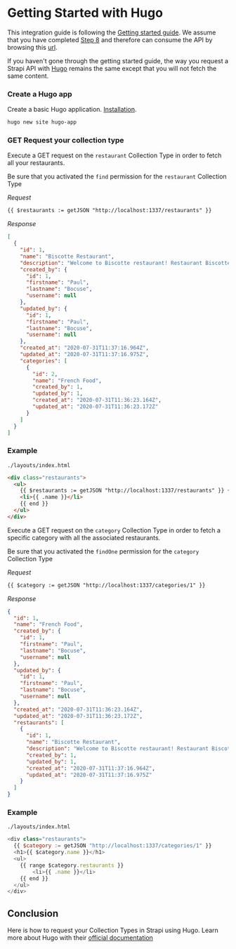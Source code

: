 # Getting Started with Hugo

This integration guide is following the [Getting started guide](../getting-started/quick-start.html). We assume that you have completed [Step 8](../getting-started/quick-start.html#_8-consume-the-content-type-s-api) and therefore can consume the API by browsing this [url](http://localhost:1337/restaurants).

If you haven't gone through the getting started guide, the way you request a Strapi API with [Hugo](https://gohugo.io/) remains the same except that you will not fetch the same content.

### Create a Hugo app

Create a basic Hugo application. [Installation](https://gohugo.io/getting-started/installing/).

```bash
hugo new site hugo-app
```

### GET Request your collection type

Execute a GET request on the `restaurant` Collection Type in order to fetch all your restaurants.

Be sure that you activated the `find` permission for the `restaurant` Collection Type

_Request_

```html
{{ $restaurants := getJSON "http://localhost:1337/restaurants" }}
```

_Response_

```json
[
  {
    "id": 1,
    "name": "Biscotte Restaurant",
    "description": "Welcome to Biscotte restaurant! Restaurant Biscotte offers a cuisine based on fresh, quality products, often local, organic when possible, and always produced by passionate producers.",
    "created_by": {
      "id": 1,
      "firstname": "Paul",
      "lastname": "Bocuse",
      "username": null
    },
    "updated_by": {
      "id": 1,
      "firstname": "Paul",
      "lastname": "Bocuse",
      "username": null
    },
    "created_at": "2020-07-31T11:37:16.964Z",
    "updated_at": "2020-07-31T11:37:16.975Z",
    "categories": [
      {
        "id": 2,
        "name": "French Food",
        "created_by": 1,
        "updated_by": 1,
        "created_at": "2020-07-31T11:36:23.164Z",
        "updated_at": "2020-07-31T11:36:23.172Z"
      }
    ]
  }
]
```

### Example

`./layouts/index.html`

```html
<div class="restaurants">
  <ul>
    {{ $restaurants := getJSON "http://localhost:1337/restaurants" }} {{ range $restaurants }}
    <li>{{ .name }}</li>
    {{ end }}
  </ul>
</div>
```

Execute a GET request on the `category` Collection Type in order to fetch a specific category with all the associated restaurants.

Be sure that you activated the `findOne` permission for the `category` Collection Type

_Request_

```html
{{ $category := getJSON "http://localhost:1337/categories/1" }}
```

_Response_

```json
{
  "id": 1,
  "name": "French Food",
  "created_by": {
    "id": 1,
    "firstname": "Paul",
    "lastname": "Bocuse",
    "username": null
  },
  "updated_by": {
    "id": 1,
    "firstname": "Paul",
    "lastname": "Bocuse",
    "username": null
  },
  "created_at": "2020-07-31T11:36:23.164Z",
  "updated_at": "2020-07-31T11:36:23.172Z",
  "restaurants": [
    {
      "id": 1,
      "name": "Biscotte Restaurant",
      "description": "Welcome to Biscotte restaurant! Restaurant Biscotte offers a cuisine based on fresh, quality products, often local, organic when possible, and always produced by passionate producers.",
      "created_by": 1,
      "updated_by": 1,
      "created_at": "2020-07-31T11:37:16.964Z",
      "updated_at": "2020-07-31T11:37:16.975Z"
    }
  ]
}
```

### Example

`./layouts/index.html`

```js
<div class="restaurants">
  {{ $category := getJSON "http://localhost:1337/categories/1" }}
  <h1>{{ $category.name }}</h1>
  <ul>
    {{ range $category.restaurants }}
        <li>{{ .name }}</li>
    {{ end }}
  </ul>
</div>
```

## Conclusion

Here is how to request your Collection Types in Strapi using Hugo.
Learn more about Hugo with their [official documentation](https://gohugo.io/documentation/)
